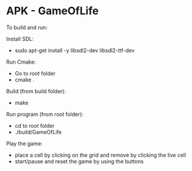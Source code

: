 # APK - GameOfLife

To build and run:

Install SDL: 
- sudo apt-get install -y libsdl2-dev libsdl2-ttf-dev

Run Cmake:
- Go to root folder
- cmake .

Build (from build folder):
- make

Run program (from root folder):
- cd to root folder
- ./build/GameOfLife


Play the game:
- place a cell by clicking on the grid and remove by clicking the live cell
- start/pause and reset the game by using the buttons
